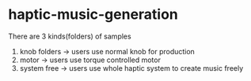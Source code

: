 # haptic-music-generation

There are 3 kinds(folders) of samples
1. knob folders -> users use normal knob for production
2. motor -> users use torque controlled motor
3. system free -> users use whole haptic system to create music freely
